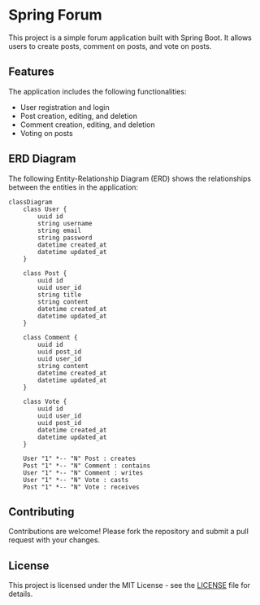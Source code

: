 # Spring Forum 

This project is a simple forum application built with Spring Boot. It allows users to create posts, comment on posts, and vote on posts.

## Features

The application includes the following functionalities:

- User registration and login
- Post creation, editing, and deletion
- Comment creation, editing, and deletion
- Voting on posts

## ERD Diagram

The following Entity-Relationship Diagram (ERD) shows the relationships between the entities in the application:

```mermaid
classDiagram
    class User {
        uuid id
        string username
        string email
        string password
        datetime created_at
        datetime updated_at
    }
    
    class Post {
        uuid id
        uuid user_id
        string title
        string content
        datetime created_at
        datetime updated_at
    }
    
    class Comment {
        uuid id
        uuid post_id
        uuid user_id
        string content
        datetime created_at
        datetime updated_at
    }
    
    class Vote {
        uuid id
        uuid user_id
        uuid post_id
        datetime created_at
        datetime updated_at
    }

    User "1" *-- "N" Post : creates
    Post "1" *-- "N" Comment : contains
    User "1" *-- "N" Comment : writes
    User "1" *-- "N" Vote : casts
    Post "1" *-- "N" Vote : receives
```

## Contributing

Contributions are welcome! Please fork the repository and submit a pull request with your changes.

## License

This project is licensed under the MIT License - see the [LICENSE](./LICENSE) file for details.
